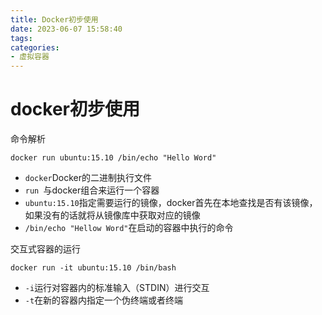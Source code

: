 ```yaml
---
title: Docker初步使用
date: 2023-06-07 15:58:40
tags:
categories: 
- 虚拟容器
---
```

# docker初步使用

命令解析

```shell
docker run ubuntu:15.10 /bin/echo "Hello Word"
```

- `docker`Docker的二进制执行文件
- `run `与docker组合来运行一个容器
- `ubuntu:15.10`指定需要运行的镜像，docker首先在本地查找是否有该镜像，如果没有的话就将从镜像库中获取对应的镜像
- `/bin/echo "Hellow Word"`在启动的容器中执行的命令

交互式容器的运行

```shell
docker run -it ubuntu:15.10 /bin/bash
```

- `-i`运行对容器内的标准输入（STDIN）进行交互
- `-t`在新的容器内指定一个伪终端或者终端
